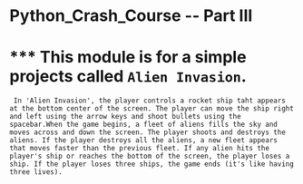 # Python_Crash_Course -- Part III

# \*\*\* This module is for a simple projects called `Alien Invasion`.

` In 'Alien Invasion', the player controls a rocket ship taht appears at the bottom center of the screen. The player can move the ship right and left using the arrow keys and shoot bullets using the spacebar.When the game begins, a fleet of aliens fills the sky and moves across and down the screen. The player shoots and destroys the aliens. If the player destroys all the aliens, a new fleet appears that moves faster than the previous fleet. If any alien hits the player's ship or reaches the bottom of the screen, the player loses a ship. If the player loses three ships, the game ends (it's like having three lives).`
